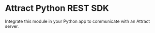 # Attract Python REST SDK 
Integrate this module in your Python app to communicate with an Attract server.

